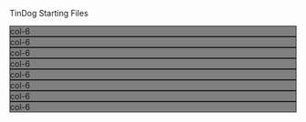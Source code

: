 TinDog Starting Files
<div class="row">
    <div class="col-lg-2 col-md-3 col-sm-12" style="background-color:grey; border: 1px solid"> col-6 </div>
    <div class="col-lg-2 col-md-3 col-sm-12" style="background-color:grey; border: 1px solid"> col-6 </div>
    <div class="col-lg-2 col-md-3 col-sm-12" style="background-color:grey; border: 1px solid"> col-6 </div>
    <div class="col-lg-2 col-md-3 col-sm-12" style="background-color:grey; border: 1px solid"> col-6 </div>
    <div class="col-lg-2 col-md-3 col-sm-12" style="background-color:grey; border: 1px solid"> col-6 </div>
    <div class="col-lg-2 col-md-3 col-sm-12" style="background-color:grey; border: 1px solid"> col-6 </div>
    <div class="col-lg-2 col-md-3 col-sm-12" style="background-color:grey; border: 1px solid"> col-6 </div>
    <div class="col-lg-2 col-md-3 col-sm-12" style="background-color:grey; border: 1px solid"> col-6 </div>
</div>